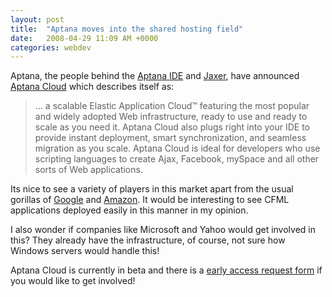 ```yaml
---
layout: post
title:  "Aptana moves into the shared hosting field"
date:   2008-04-29 11:09 AM +0000
categories: webdev
---
```

Aptana, the people behind the <a href="http://www.aptana.com/studio" title="Aptana Studio | Aptana">Aptana IDE</a> and <a href="http://www.aptana.com/jaxer" title="Aptana Jaxer | Aptana">Jaxer</a>, have announced <a href="http://www.aptana.com/cloud" title="Aptana Cloud | Aptana">Aptana Cloud</a> which describes itself as:

<blockquote>
	... a scalable Elastic Application Cloud™ featuring the most popular and widely adopted Web infrastructure, ready to use and ready to scale as you need it. Aptana Cloud also plugs right into your IDE to provide instant deployment, smart synchronization, and seamless migration as you scale. Aptana Cloud is ideal for developers who use scripting languages to create Ajax, Facebook, mySpace and all other sorts of Web applications.
</blockquote>

Its nice to see a variety of players in this market apart from the usual gorillas of <a href="http://code.google.com/appengine/" title="Google App Engine - Google Code">Google</a> and <a href="http://www.amazon.com/gp/browse.html?node=201590011" title="Amazon.com: Amazon EC2, Amazon Elastic Compute Cloud, Virtual Grid Computing: Amazon Web Services">Amazon</a>. It would be interesting to see CFML applications deployed easily in this manner in my opinion.

I also wonder if companies like Microsoft and Yahoo would get involved in this? They already have the infrastructure, of course, not sure how Windows servers would handle this! 

Aptana Cloud is currently in beta and there is a <a href="http://survey.constantcontact.com/survey/a07e2abgqrhffkgzt7x/start" title="Survey : Questions">early access request form</a> if you would like to get involved!
